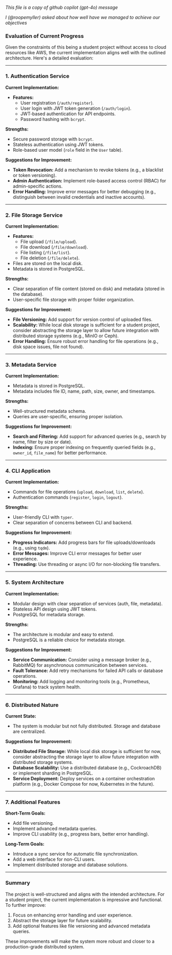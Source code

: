 
*This file is a copy of github copilot (gpt-4o) message*

*I (@roopemyller) asked about how well have we managed to achieve our objectives*

### Evaluation of Current Progress

Given the constraints of this being a student project without access to cloud resources like AWS, the current implementation aligns well with the outlined architecture. Here's a detailed evaluation:

---

### **1. Authentication Service**
**Current Implementation:**
- **Features:**
  - User registration (`/auth/register`).
  - User login with JWT token generation (`/auth/login`).
  - JWT-based authentication for API endpoints.
  - Password hashing with `bcrypt`.

**Strengths:**
- Secure password storage with `bcrypt`.
- Stateless authentication using JWT tokens.
- Role-based user model (`role` field in the `User` table).

**Suggestions for Improvement:**
- **Token Revocation:** Add a mechanism to revoke tokens (e.g., a blacklist or token versioning).
- **Admin Authentication:** Implement role-based access control (RBAC) for admin-specific actions.
- **Error Handling:** Improve error messages for better debugging (e.g., distinguish between invalid credentials and inactive accounts).

---

### **2. File Storage Service**
**Current Implementation:**
- **Features:**
  - File upload (`/file/upload`).
  - File download (`/file/download`).
  - File listing (`/file/list`).
  - File deletion (`/file/delete`).
- Files are stored on the local disk.
- Metadata is stored in PostgreSQL.

**Strengths:**
- Clear separation of file content (stored on disk) and metadata (stored in the database).
- User-specific file storage with proper folder organization.

**Suggestions for Improvement:**
- **File Versioning:** Add support for version control of uploaded files.
- **Scalability:** While local disk storage is sufficient for a student project, consider abstracting the storage layer to allow future integration with distributed storage systems (e.g., MinIO or Ceph).
- **Error Handling:** Ensure robust error handling for file operations (e.g., disk space issues, file not found).

---

### **3. Metadata Service**
**Current Implementation:**
- Metadata is stored in PostgreSQL.
- Metadata includes file ID, name, path, size, owner, and timestamps.

**Strengths:**
- Well-structured metadata schema.
- Queries are user-specific, ensuring proper isolation.

**Suggestions for Improvement:**
- **Search and Filtering:** Add support for advanced queries (e.g., search by name, filter by size or date).
- **Indexing:** Ensure proper indexing on frequently queried fields (e.g., `owner_id`, `file_name`) for better performance.

---

### **4. CLI Application**
**Current Implementation:**
- Commands for file operations (`upload`, `download`, `list`, `delete`).
- Authentication commands (`register`, `login`, `logout`).

**Strengths:**
- User-friendly CLI with `typer`.
- Clear separation of concerns between CLI and backend.

**Suggestions for Improvement:**
- **Progress Indicators:** Add progress bars for file uploads/downloads (e.g., using `tqdm`).
- **Error Messages:** Improve CLI error messages for better user experience.
- **Threading:** Use threading or async I/O for non-blocking file transfers.

---

### **5. System Architecture**
**Current Implementation:**
- Modular design with clear separation of services (auth, file, metadata).
- Stateless API design using JWT tokens.
- PostgreSQL for metadata storage.

**Strengths:**
- The architecture is modular and easy to extend.
- PostgreSQL is a reliable choice for metadata storage.

**Suggestions for Improvement:**
- **Service Communication:** Consider using a message broker (e.g., RabbitMQ) for asynchronous communication between services.
- **Fault Tolerance:** Add retry mechanisms for failed API calls or database operations.
- **Monitoring:** Add logging and monitoring tools (e.g., Prometheus, Grafana) to track system health.

---

### **6. Distributed Nature**
**Current State:**
- The system is modular but not fully distributed. Storage and database are centralized.

**Suggestions for Improvement:**
- **Distributed File Storage:** While local disk storage is sufficient for now, consider abstracting the storage layer to allow future integration with distributed storage systems.
- **Database Scalability:** Use a distributed database (e.g., CockroachDB) or implement sharding in PostgreSQL.
- **Service Deployment:** Deploy services on a container orchestration platform (e.g., Docker Compose for now, Kubernetes in the future).

---

### **7. Additional Features**
**Short-Term Goals:**
- Add file versioning.
- Implement advanced metadata queries.
- Improve CLI usability (e.g., progress bars, better error handling).

**Long-Term Goals:**
- Introduce a sync service for automatic file synchronization.
- Add a web interface for non-CLI users.
- Implement distributed storage and database solutions.

---

### Summary
The project is well-structured and aligns with the intended architecture. For a student project, the current implementation is impressive and functional. To further improve:
1. Focus on enhancing error handling and user experience.
2. Abstract the storage layer for future scalability.
3. Add optional features like file versioning and advanced metadata queries.

These improvements will make the system more robust and closer to a production-grade distributed system.